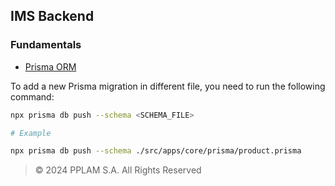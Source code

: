 ## IMS Backend

### Fundamentals

- [Prisma ORM](https://www.prisma.io/docs/getting-started/quickstart)

To add a new Prisma migration in different file, you need to run the following command:

```bash
npx prisma db push --schema <SCHEMA_FILE>

# Example

npx prisma db push --schema ./src/apps/core/prisma/product.prisma
```

> © 2024 PPLAM S.A. All Rights Reserved
